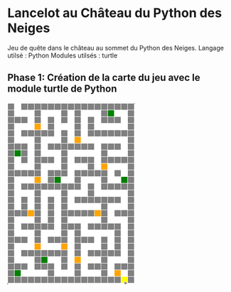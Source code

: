 # Lancelot au Château du Python des Neiges
Jeu de quête dans le château au sommet du Python des Neiges.
Langage utilsé : Python
Modules utilsés : turtle

## Phase 1: Création de la carte du jeu avec le module turtle de Python
<img src="./carte-jeu-phase1.png" alt="Carte du château au sommet du Python des Neiges.">
